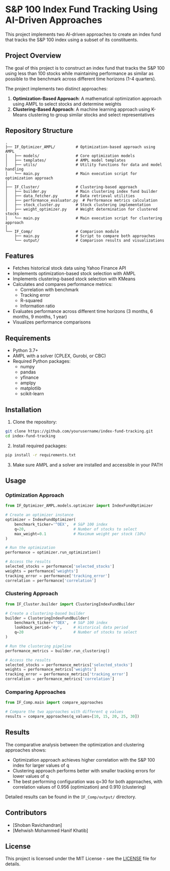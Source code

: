 # S&P 100 Index Fund Tracking Using AI-Driven Approaches

This project implements two AI-driven approaches to create an index fund that tracks the S&P 100 index using a subset of its constituents.

## Project Overview

The goal of this project is to construct an index fund that tracks the S&P 100 using less than 100 stocks while maintaining performance as similar as possible to the benchmark across different time horizons (1-4 quarters).

The project implements two distinct approaches:
1. **Optimization-Based Approach**: A mathematical optimization approach using AMPL to select stocks and determine weights
2. **Clustering-Based Approach**: A machine learning approach using K-Means clustering to group similar stocks and select representatives

## Repository Structure

```
.
├── IF_Optimizer_AMPL/         # Optimization-based approach using AMPL
│   ├── models/                # Core optimization models
│   ├── templates/             # AMPL model templates
│   ├── utils/                 # Utility functions for data and model handling
│   └── main.py                # Main execution script for optimization approach
│
├── IF_Cluster/                # Clustering-based approach
│   ├── builder.py             # Main clustering index fund builder
│   ├── data_fetcher.py        # Data retrieval utilities
│   ├── performance_evaluator.py  # Performance metrics calculation
│   ├── stock_cluster.py       # Stock clustering implementation
│   ├── weight_optimizer.py    # Weight determination for clustered stocks
│   └── main.py                # Main execution script for clustering approach
│
└── IF_Comp/                   # Comparison module
    ├── main.py                # Script to compare both approaches
    └── output/                # Comparison results and visualizations
```

## Features

- Fetches historical stock data using Yahoo Finance API
- Implements optimization-based stock selection with AMPL
- Implements clustering-based stock selection with KMeans
- Calculates and compares performance metrics:
  - Correlation with benchmark
  - Tracking error
  - R-squared
  - Information ratio
- Evaluates performance across different time horizons (3 months, 6 months, 9 months, 1 year)
- Visualizes performance comparisons

## Requirements

- Python 3.7+
- AMPL with a solver (CPLEX, Gurobi, or CBC)
- Required Python packages:
  - numpy
  - pandas
  - yfinance
  - amplpy
  - matplotlib
  - scikit-learn

## Installation

1. Clone the repository:
```bash
git clone https://github.com/yourusername/index-fund-tracking.git
cd index-fund-tracking
```

2. Install required packages:
```bash
pip install -r requirements.txt
```

3. Make sure AMPL and a solver are installed and accessible in your PATH

## Usage

### Optimization Approach

```python
from IF_Optimizer_AMPL.models.optimizer import IndexFundOptimizer

# Create an optimizer instance
optimizer = IndexFundOptimizer(
    benchmark_ticker='^OEX',  # S&P 100 index
    q=20,                     # Number of stocks to select
    max_weight=0.1            # Maximum weight per stock (10%)
)

# Run the optimization
performance = optimizer.run_optimization()

# Access the results
selected_stocks = performance['selected_stocks']
weights = performance['weights']
tracking_error = performance['tracking_error']
correlation = performance['correlation']
```

### Clustering Approach

```python
from IF_Cluster.builder import ClusteringIndexFundBuilder

# Create a clustering-based builder
builder = ClusteringIndexFundBuilder(
    benchmark_ticker='^OEX',  # S&P 100 index
    lookback_period='4y',     # Historical data period
    q=20                      # Number of stocks to select
)

# Run the clustering pipeline
performance_metrics = builder.run_clustering()

# Access the results
selected_stocks = performance_metrics['selected_stocks']
weights = performance_metrics['weights']
tracking_error = performance_metrics['tracking_error']
correlation = performance_metrics['correlation']
```

### Comparing Approaches

```python
from IF_Comp.main import compare_approaches

# Compare the two approaches with different q values
results = compare_approaches(q_values=[10, 15, 20, 25, 30])
```

## Results

The comparative analysis between the optimization and clustering approaches shows:

- Optimization approach achieves higher correlation with the S&P 100 index for larger values of q
- Clustering approach performs better with smaller tracking errors for lower values of q
- The best performing configuration was q=30 for both approaches, with correlation values of 0.956 (optimization) and 0.910 (clustering)

Detailed results can be found in the `IF_Comp/output/` directory.

## Contributors

- [Shoban Ravichandran]
- [Mehwish Mohammed Hanif Khatib]

## License

This project is licensed under the MIT License - see the [LICENSE](LICENSE) file for details.
